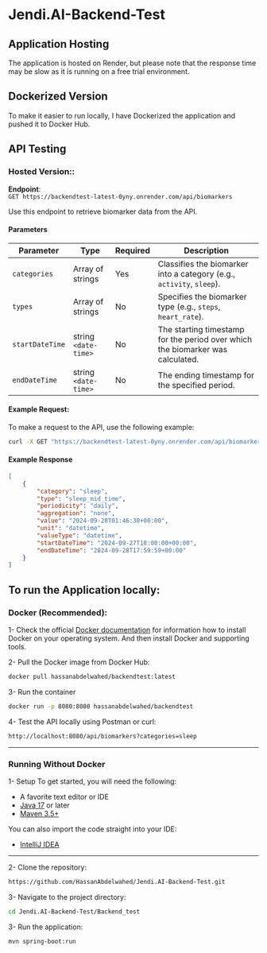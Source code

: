 # Jendi.AI-Backend-Test

## Application Hosting
The application is hosted on Render, but please note that the response time may be slow as it is running on a free trial environment.

## Dockerized Version
To make it easier to run locally, I have Dockerized the application and pushed it to Docker Hub.

## API Testing

### Hosted Version:: 

**Endpoint**:  
`GET https://backendtest-latest-0yny.onrender.com/api/biomarkers`

Use this endpoint to retrieve biomarker data from the API.

#### Parameters

| Parameter       | Type                | Required | Description                                                                   |
| --------------- | ------------------- | -------- | ----------------------------------------------------------------------------- |
| `categories`    | Array of strings     | Yes      | Classifies the biomarker into a category (e.g., `activity`, `sleep`).          |
| `types`         | Array of strings     | No       | Specifies the biomarker type (e.g., `steps`, `heart_rate`).                    |
| `startDateTime` | string `<date-time>` | No       | The starting timestamp for the period over which the biomarker was calculated. |
| `endDateTime`   | string `<date-time>` | No       | The ending timestamp for the specified period.                                 |

#### Example Request:

To make a request to the API, use the following example:

```bash
curl -X GET "https://backendtest-latest-0yny.onrender.com/api/biomarkers?categories=sleep"
```

#### Example Response

```json
[
    {
        "category": "sleep",
        "type": "sleep_mid_time",
        "periodicity": "daily",
        "aggregation": "none",
        "value": "2024-09-28T01:46:30+00:00",
        "unit": "datetime",
        "valueType": "datetime",
        "startDateTime": "2024-09-27T18:00:00+00:00",
        "endDateTime": "2024-09-28T17:59:59+00:00"
    }
]
```

## To run the Application locally:

### Docker (Recommended):

1- Check the official [Docker documentation](https://docs.docker.com/engine/) for information how to install Docker on your operating system. And then install Docker and supporting tools.

2- Pull the Docker image from Docker Hub:
```bash
docker pull hassanabdelwahed/backendtest:latest
```

3- Run the container
```bash
docker run -p 8080:8080 hassanabdelwahed/backendtest
```
4- Test the API locally using Postman or curl:
```bash
http://localhost:8080/api/biomarkers?categories=sleep
```
---
### Running Without Docker

1- Setup
To get started, you will need the following:

- A favorite text editor or IDE
- [Java 17](https://www.oracle.com/java/technologies/downloads/) or later
- [Maven 3.5+](https://maven.apache.org/download.cgi)

You can also import the code straight into your IDE:
- [IntelliJ IDEA](https://www.jetbrains.com/idea/)
---

2- Clone the repository:
```bash
https://github.com/HassanAbdelwahed/Jendi.AI-Backend-Test.git
```
3- Navigate to the project directory:
```bash
cd Jendi.AI-Backend-Test/Backend_test
```

3- Run the application:

```bash
mvn spring-boot:run
```
